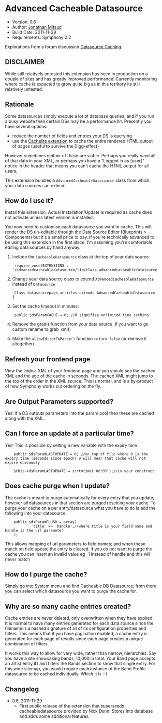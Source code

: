 # Advanced Cacheable Datasource

* Version: 0.6
* Author: [Jonathan Mifsud](http://jonmifsud.com)
* Build Date: 2011-11-29
* Requirements: Symphony 2.2

Explorations from a forum discussion [Datasource Caching](http://symphony-cms.com/discuss/thread/32535/).

## DISCLAIMER
While still relatively untested this extension has been in production on a couple of sites and has greatly improved performance! Currently monitoring where cache is expected to grow quite big as in this territory its still relatively untested.

## Rationale

Some datasources simply execute a lot of database queries, and if you run a busy website then certain DSs may be a performance hit. Presently you have several options:

* reduce the number of fields and entries your DS is querying
* use the [Cachelite extension](http://symphony-cms.com/download/extensions/view/20455/) to cache the entire rendered HTML output of pages (useful to survive the Digg-effect)

However sometimes neither of these are viable. Perhaps you really *need* all of that data in your XML, or perhaps you have a "Logged in as {user}" notice in the header that means you can't cache the HTML output for all users.

This extension bundles a `AdvancedCacheableDatasource` class from which your data sources can extend.

## How do I use it?
Install this extension. Actual Installation/Update is required as cache does not activate unless latest version is installed.

You now need to customise each datasource you want to cache. This will render the DS un-editable through the Data Source Editor (Blueprints > Components) but it's a small price to pay. If you're technically advanced to be using this extension in the first place, I'm assuming you're comfortable editing data sources by hand anyway.

1. Include the `CacheableDatasource` class at the top of your data source:

		require_once(EXTENSIONS . '/advancedcacheabledatasource/lib/class.advancedcacheabledatasource.php');

2. Change your data source class to extend `AdvancedCacheableDatasource` instead of `Datasource`

		Class datasourcepage_articles extends AdvancedCacheableDatasource {

3. Set the cache timeout in minutes:

		public $dsParamCACHE = 0; //0 signifies unlimited time caching

4. Remove the grab() function from your data source. If you want to go custom rename to grab_xml()

5. Make the `allowEditorToParse()` function `return false` (or remove it altogether)

## Refresh your frontend page
View the `?debug` XML of your frontend page and you should see the cached XML and the age of the cache in seconds. The cached XML might jump to the top of the order in the XML source. This is normal, and is a by-product of how Symphony works out ordering on the fly.

## Are Output Parameters supported?
Yes! If a DS outputs parameters into the param pool then these are cached along with the XML.

## Can I force an update at a particular time?
Yes! This is possible by setting a new variable with the expiry time
		
		public $dsParamLASTUPDATE = 0; //on top of file where 0 is the expiry time (seconds since epoch) 0 will mean that cache will not expire obviously
		
		$this->dsParamLASTUPDATE = strtotime('00:00');//in your construct
		
## Does cache purge when I update?
The cache is meant to purge automatically for every entry that you update; however all datasources in that section are purged resetting your cache. To purge your cache on a per entry/datasource what you have to do is add the following into your datasource.
		
		public $dsParamFLUSH = array(
				'title' => 'handle',//where title is your field name and handle is the url parameter
		);
This allows mapping of url parameters to field names; and when these match on field update the entry is cleared. If you do not want to purge the cache you can insert an invalid value eg -1 instead of handle and this will never match
		
## How do I purge the cache?
Simply go into System menu and find Cacheable DB Datasource; from there you can select which datasource you want to purge the cache for.

## Why are so many cache entries created?
Cache entries are never deleted, only overwritten when they have expired. It is normal to have many entries generated for each data source since the filename is a hashed signature of all of its configuration properties and filters. This means that if you have pagination enabled, a cache entry is generated for each page of results since each page creates a unique combination of filters.

It works this way to allow for very wide, rather than narrow, hierarchies. Say you have a site showcasing bands, 10,000 in total. Your Band page accepts an artist entry ID and filters the Bands section to show that single entry. For this wide sitemap, you would require each instance of the Band Profile datasource to be cached individually. Which it is :-)

## Changelog

* 0.6, 2011-11-29
	* First public release of the extension that superseeds cacheabledatasource provided by Nick Dunn. Stores into database and adds some additional features.